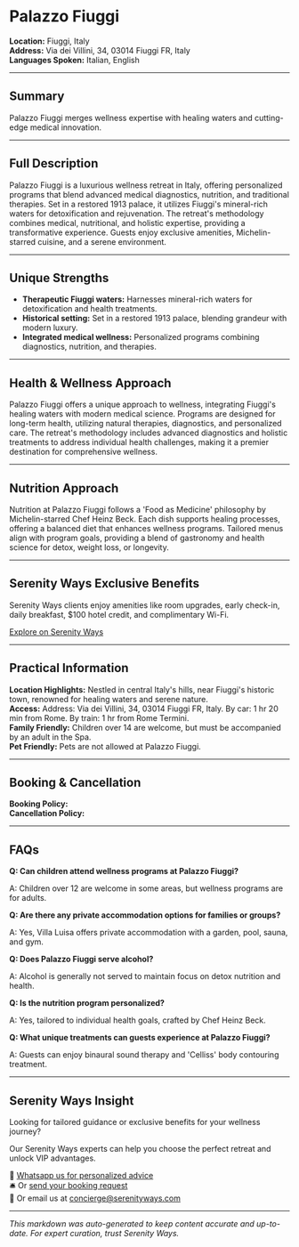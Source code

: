 # Palazzo Fiuggi

**Location:** Fiuggi, Italy  
**Address:** Via dei Villini, 34, 03014 Fiuggi FR, Italy  
**Languages Spoken:** Italian, English

---

## Summary

Palazzo Fiuggi merges wellness expertise with healing waters and cutting-edge medical innovation.

---

## Full Description

Palazzo Fiuggi is a luxurious wellness retreat in Italy, offering personalized programs that blend advanced medical diagnostics, nutrition, and traditional therapies. Set in a restored 1913 palace, it utilizes Fiuggi's mineral-rich waters for detoxification and rejuvenation. The retreat's methodology combines medical, nutritional, and holistic expertise, providing a transformative experience. Guests enjoy exclusive amenities, Michelin-starred cuisine, and a serene environment.

---

## Unique Strengths

- **Therapeutic Fiuggi waters:** Harnesses mineral-rich waters for detoxification and health treatments.
- **Historical setting:** Set in a restored 1913 palace, blending grandeur with modern luxury.
- **Integrated medical wellness:** Personalized programs combining diagnostics, nutrition, and therapies.

---

## Health & Wellness Approach

Palazzo Fiuggi offers a unique approach to wellness, integrating Fiuggi's healing waters with modern medical science. Programs are designed for long-term health, utilizing natural therapies, diagnostics, and personalized care. The retreat's methodology includes advanced diagnostics and holistic treatments to address individual health challenges, making it a premier destination for comprehensive wellness.

---

## Nutrition Approach

Nutrition at Palazzo Fiuggi follows a 'Food as Medicine' philosophy by Michelin-starred Chef Heinz Beck. Each dish supports healing processes, offering a balanced diet that enhances wellness programs. Tailored menus align with program goals, providing a blend of gastronomy and health science for detox, weight loss, or longevity.

---

## Serenity Ways Exclusive Benefits

Serenity Ways clients enjoy amenities like room upgrades, early check-in, daily breakfast, $100 hotel credit, and complimentary Wi-Fi.

[Explore on Serenity Ways](https://serenityways.com/collections/palazzo-fiuggi)

---

## Practical Information

**Location Highlights:** Nestled in central Italy's hills, near Fiuggi's historic town, renowned for healing waters and serene nature.  
**Access:** Address: Via dei Villini, 34, 03014 Fiuggi FR, Italy. By car: 1 hr 20 min from Rome. By train: 1 hr from Rome Termini.  
**Family Friendly:** Children over 14 are welcome, but must be accompanied by an adult in the Spa.  
**Pet Friendly:** Pets are not allowed at Palazzo Fiuggi.

---

## Booking & Cancellation

**Booking Policy:**   
**Cancellation Policy:** 

---

## FAQs

**Q: Can children attend wellness programs at Palazzo Fiuggi?**

A: Children over 12 are welcome in some areas, but wellness programs are for adults.

**Q: Are there any private accommodation options for families or groups?**

A: Yes, Villa Luisa offers private accommodation with a garden, pool, sauna, and gym.

**Q: Does Palazzo Fiuggi serve alcohol?**

A: Alcohol is generally not served to maintain focus on detox nutrition and health.

**Q: Is the nutrition program personalized?**

A: Yes, tailored to individual health goals, crafted by Chef Heinz Beck.

**Q: What unique treatments can guests experience at Palazzo Fiuggi?**

A: Guests can enjoy binaural sound therapy and 'Celliss' body contouring treatment.


---

## Serenity Ways Insight

Looking for tailored guidance or exclusive benefits for your wellness journey?

Our Serenity Ways experts can help you choose the perfect retreat and unlock VIP advantages.

💬 [Whatsapp us for personalized advice](https://wa.me/33786553455)  
🛎️ Or [send your booking request](https://serenityways.com/pages/contact)  
📧 Or email us at [concierge@serenityways.com](mailto:concierge@serenityways.com)

---

*This markdown was auto-generated to keep content accurate and up-to-date. For expert curation, trust Serenity Ways.*
